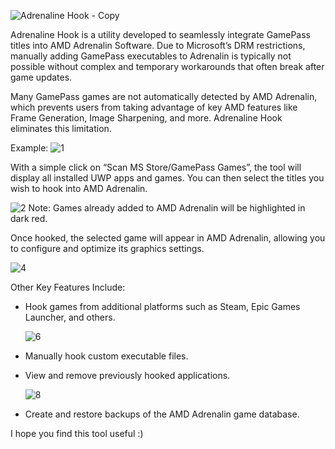 ![Adrenaline Hook - Copy](https://github.com/user-attachments/assets/fc06c1f1-0f69-4b73-9e00-2f7c977fbf0b)


Adrenaline Hook is a utility developed to seamlessly integrate GamePass titles into AMD Adrenalin Software. Due to Microsoft’s DRM restrictions, manually adding GamePass executables to Adrenalin is typically not possible without complex and temporary workarounds that often break after game updates.

Many GamePass games are not automatically detected by AMD Adrenalin, which prevents users from taking advantage of key AMD features like Frame Generation, Image Sharpening, and more. Adrenaline Hook eliminates this limitation.

Example:
![1](https://github.com/user-attachments/assets/6efb72ae-c272-4c41-b3c5-87ed97653b45)

With a simple click on “Scan MS Store/GamePass Games”, the tool will display all installed UWP apps and games. You can then select the titles you wish to hook into AMD Adrenalin.

![2](https://github.com/user-attachments/assets/de1812fc-983a-4721-b1e3-8ad5ce39546a)
Note: Games already added to AMD Adrenalin will be highlighted in dark red.

Once hooked, the selected game will appear in AMD Adrenalin, allowing you to configure and optimize its graphics settings.

![4](https://github.com/user-attachments/assets/7cc09e2b-cd7a-4aa4-823f-84c1c361cb3e)

Other Key Features Include:

- Hook games from additional platforms such as Steam, Epic Games Launcher, and others.

  ![6](https://github.com/user-attachments/assets/e60b2439-8ae7-4b01-87bf-c816d6a667c4)

- Manually hook custom executable files.
- View and remove previously hooked applications.

  ![8](https://github.com/user-attachments/assets/afe35285-e167-4f8f-98a0-7d816b92255e)

- Create and restore backups of the AMD Adrenalin game database.

I hope you find this tool useful :)
